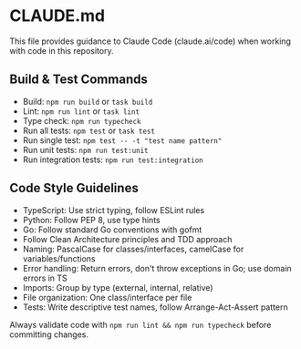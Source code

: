 # CLAUDE.md

This file provides guidance to Claude Code (claude.ai/code) when working with code in this repository.

## Build & Test Commands
- Build: `npm run build` or `task build`
- Lint: `npm run lint` or `task lint`
- Type check: `npm run typecheck`
- Run all tests: `npm test` or `task test`
- Run single test: `npm test -- -t "test name pattern"`
- Run unit tests: `npm run test:unit`
- Run integration tests: `npm run test:integration`

## Code Style Guidelines
- TypeScript: Use strict typing, follow ESLint rules
- Python: Follow PEP 8, use type hints
- Go: Follow standard Go conventions with gofmt
- Follow Clean Architecture principles and TDD approach
- Naming: PascalCase for classes/interfaces, camelCase for variables/functions
- Error handling: Return errors, don't throw exceptions in Go; use domain errors in TS
- Imports: Group by type (external, internal, relative)
- File organization: One class/interface per file
- Tests: Write descriptive test names, follow Arrange-Act-Assert pattern

Always validate code with `npm run lint && npm run typecheck` before committing changes.